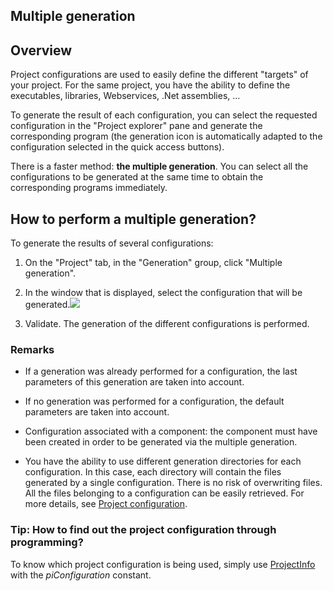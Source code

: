


## Multiple generation
			



<a name="NOTE1"></a>
<a name="NOTE1_1"></a>


## Overview
<a name="overview_ELTTEXTE000111"></a>
Project configurations are used to easily define the different "targets" of your project. For the same project, you have the ability to define the executables, libraries, Webservices, .Net assemblies, ...

To generate the result of each configuration, you can select the requested configuration in the "Project explorer" pane and generate the corresponding program (the generation icon is automatically adapted to the configuration selected in the quick access buttons). 

There is a faster method: **the multiple generation**. You can select all the configurations to be generated at the same time to obtain the corresponding programs immediately.

<a name="NOTE2"></a>
<a name="NOTE2_1"></a>


## How to perform a multiple generation?
<a name="how_perform_multiple_generation_ELTTEXTE000135"></a>
To generate the results of several configurations: 

1. On the "Project" tab, in the "Generation" group, click "Multiple generation".

2. In the window that is displayed, select the configuration that will be generated.![](https://doc.pcsoft.fr/en-US/images/image.awp?langid=3&name=P2_WD_Generation_multiple%20-%20HC%20N%B0001.gif)


3. Validate. The generation of the different configurations is performed.



<a name="NOTE2_2"></a>


### Remarks
<a name="remarks_ELTPARAGRAPHE000044"></a>

- If a generation was already performed for a configuration, the last parameters of this generation are taken into account.

- If no generation was performed for a configuration, the default parameters are taken into account.

- Configuration associated with a component: the component must have been created in order to be generated via the multiple generation.

- You have the ability to use different generation directories for each configuration. In this case, each directory will contain the files generated by a single configuration. There is no risk of overwriting files. All the files belonging to a configuration can be easily retrieved. For more details, see [Project configuration](../Editeurs/9000030.md).



<a name="NOTE2_3"></a>


### Tip: How to find out the project configuration through programming?
<a name="tip_how_find_out_the_project_configuration_through_programming_ELTPARAGRAPHE000059"></a>

To know which project configuration is being used, simply use [ProjectInfo](../Editeurs/9000030.md) with the *piConfiguration* constant.


